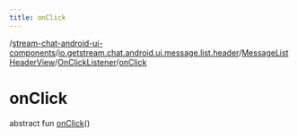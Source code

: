 ```yaml
---
title: onClick
---
```

/[stream-chat-android-ui-components](../../../index.md)/[io.getstream.chat.android.ui.message.list.header](../../index.md)/[MessageListHeaderView](../index.md)/[OnClickListener](index.md)/[onClick](onClick.md)  
  
  
  
# onClick  
abstract fun [onClick](onClick.md)()

